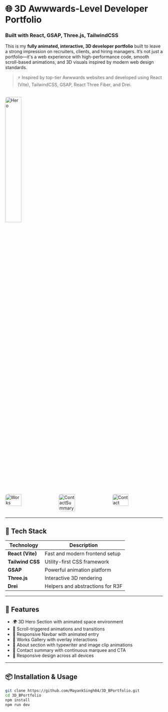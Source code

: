 # 🌐 3D Awwwards-Level Developer Portfolio

### Built with React, GSAP, Three.js, TailwindCSS

This is my **fully animated, interactive, 3D developer portfolio** built to leave a strong impression on recruiters, clients, and hiring managers. It’s not just a portfolio—it's a web experience with high-performance code, smooth scroll-based animations, and 3D visuals inspired by modern web design standards.

> ⚡ Inspired by top-tier Awwwards websites and developed using React (Vite), TailwindCSS, GSAP, React Three Fiber, and Drei.

<br/>

<div>
  <img src="https://github.com/user-attachments/assets/heero.png" alt="Hero" style="width: 32%; border-radius: 8px;"/>
  <div style="display: flex; justify-content: space-between; margin: 20px 0;">
    <img src="https://github.com/user-attachments/assets/155bf742-b24f-4119-89f4-87e6d88c8f53" alt="Works" style="width: 32%; border-radius: 8px;"/>
    <img src="https://github.com/user-attachments/assets/f22b9749-85ed-434f-a5f6-df1f8e221103" alt="ContactSummary" style="width: 32%; border-radius: 8px;"/>
  <img src="https://github.com/user-attachments/assets/contacts.png" alt="Contact" style="width: 32%; border-radius: 8px;"/>
  </div>
  </div>
</div>

---

## 🚀 Tech Stack

| Technology       | Description                             |
| ---------------- | --------------------------------------- |
| **React (Vite)** | Fast and modern frontend setup          |
| **Tailwind CSS** | Utility-first CSS framework             |
| **GSAP**         | Powerful animation platform             |
| **Three.js**     | Interactive 3D rendering                |
| **Drei**         | Helpers and abstractions for R3F        |

---

## 📁 Features

- 🌍 3D Hero Section with animated space environment
- 🎯 Scroll-triggered animations and transitions
- 📱 Responsive Navbar with animated entry
- 📸 Works Gallery with overlay interactions
- 🧠 About section with typewriter and image clip animations
- 💌 Contact summary with continuous marquee and CTA
- 🧩 Responsive design across all devices

---

## 📦 Installation & Usage

```bash
git clone https://github.com/MayankSingh04/3D_BPortfolio.git
cd 3D_BPortfolio
npm install
npm run dev
